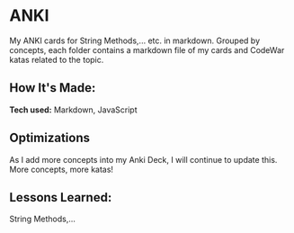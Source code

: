
# ANKI
My ANKI cards for String Methods,... etc. in markdown.  Grouped by concepts, each folder contains a markdown file of my cards and CodeWar katas related to the topic.

## How It's Made:
**Tech used:** Markdown, JavaScript

## Optimizations
As I add more concepts into my Anki Deck, I will continue to update this.  More concepts, more katas!

## Lessons Learned:
String Methods,...